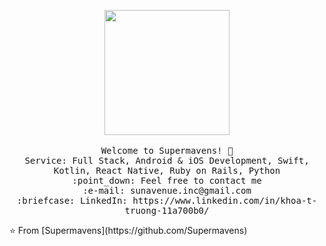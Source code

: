 <p align="center">
   <img src="https://firebasestorage.googleapis.com/v0/b/miraclegrooup-wpwmrn.appspot.com/o/81An.gif?alt=media&token=5cff0955-93b4-4f2c-b07d-fe62d0b88eda" width="200px">
   <br>
   <br>
   <samp>
     Welcome to Supermavens! 👋<br>
     Service: Full Stack, Android & iOS Development, Swift, Kotlin, React Native, Ruby on Rails, Python <br>
     :point_down: Feel free  to contact me <br>
     :e-mail:	sunavenue.inc@gmail.com <br>
     :briefcase: LinkedIn: https://www.linkedin.com/in/khoa-t-truong-11a700b0/ <br>
   </samp>
 </p>
 ⭐️ From [Supermavens](https://github.com/Supermavens)
